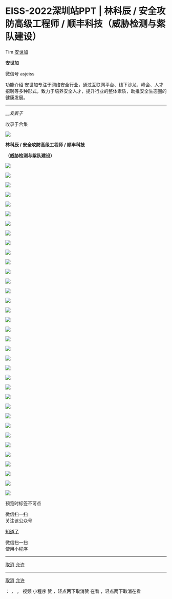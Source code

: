 #  EISS-2022深圳站PPT | 林科辰 / 安全攻防高级工程师 / 顺丰科技（威胁检测与紫队建设）

Tim  [ 安世加 ](javascript:void\(0\);)

**安世加** ![]()

微信号 asjeiss

功能介绍 安世加专注于网络安全⾏业，通过互联⽹平台、线下沙⻰、峰会、⼈才招聘等多种形式，致力于培养安全⼈才，提升⾏业的整体素质，助推安全⽣态圈的健康发展。

____

___发表于_

收录于合集

![](https://gitee.com/fuli009/images/raw/master/public/20221116124504.png)

**林科辰 / 安全攻防高级工程师 / 顺丰科技**

 **（威胁检测与紫队建设）**

![](https://gitee.com/fuli009/images/raw/master/public/20221116124515.png)

![](https://gitee.com/fuli009/images/raw/master/public/20221116124517.png)

![](https://gitee.com/fuli009/images/raw/master/public/20221116124518.png)

![](https://gitee.com/fuli009/images/raw/master/public/20221116124519.png)

![](https://gitee.com/fuli009/images/raw/master/public/20221116124521.png)

![](https://gitee.com/fuli009/images/raw/master/public/20221116124522.png)

![](https://gitee.com/fuli009/images/raw/master/public/20221116124523.png)

![](https://gitee.com/fuli009/images/raw/master/public/20221116124524.png)

![](https://gitee.com/fuli009/images/raw/master/public/20221116124525.png)

![](https://gitee.com/fuli009/images/raw/master/public/20221116124526.png)

![](https://gitee.com/fuli009/images/raw/master/public/20221116124527.png)

![](https://gitee.com/fuli009/images/raw/master/public/20221116124528.png)

![](https://gitee.com/fuli009/images/raw/master/public/20221116124529.png)

![](https://gitee.com/fuli009/images/raw/master/public/20221116124530.png)

![](https://gitee.com/fuli009/images/raw/master/public/20221116124532.png)

![](https://gitee.com/fuli009/images/raw/master/public/20221116124536.png)

![](https://gitee.com/fuli009/images/raw/master/public/20221116124537.png)

![](https://gitee.com/fuli009/images/raw/master/public/20221116124538.png)

![](https://gitee.com/fuli009/images/raw/master/public/20221116124539.png)

![](https://gitee.com/fuli009/images/raw/master/public/20221116124541.png)

![](https://gitee.com/fuli009/images/raw/master/public/20221116124542.png)

![](https://gitee.com/fuli009/images/raw/master/public/20221116124544.png)

![](https://gitee.com/fuli009/images/raw/master/public/20221116124545.png)

![](https://gitee.com/fuli009/images/raw/master/public/20221116124546.png)

![](https://gitee.com/fuli009/images/raw/master/public/20221116124547.png)

![](https://gitee.com/fuli009/images/raw/master/public/20221116124548.png)

![](https://gitee.com/fuli009/images/raw/master/public/20221116124549.png)

![](https://gitee.com/fuli009/images/raw/master/public/20221116124550.png)

![](https://gitee.com/fuli009/images/raw/master/public/20221116124551.png)

![](https://gitee.com/fuli009/images/raw/master/public/20221116124552.png)

![](https://gitee.com/fuli009/images/raw/master/public/20221116124554.png)

![](https://gitee.com/fuli009/images/raw/master/public/20221116124555.png)

![](https://gitee.com/fuli009/images/raw/master/public/20221116124557.png)

![](https://gitee.com/fuli009/images/raw/master/public/20221116124558.png)

![](https://gitee.com/fuli009/images/raw/master/public/20221116124559.png)

预览时标签不可点

微信扫一扫  
关注该公众号

[知道了](javascript:;)

微信扫一扫  
使用小程序

****

[取消](javascript:void\(0\);) [允许](javascript:void\(0\);)

****

[取消](javascript:void\(0\);) [允许](javascript:void\(0\);)

： ， 。   视频 小程序 赞 ，轻点两下取消赞 在看 ，轻点两下取消在看

